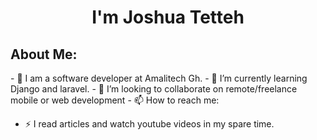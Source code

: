 <h1 align="center">I'm Joshua Tetteh</h1>
<h2>About Me: </h2>
- 🔭 I am a software developer at Amalitech Gh.
- 🌱 I’m currently learning Django and laravel.
- 👯 I’m looking to collaborate on remote/freelance mobile or web development
- 📫 How to reach me:

- ⚡ I read articles and watch youtube videos in my spare time.


  
<!--
**joshthedevelopa/joshthedevelopa** is a ✨ _special_ ✨ repository because its `README.md` (this file) appears on your GitHub profile.
Here are some ideas to get you started:
-->
